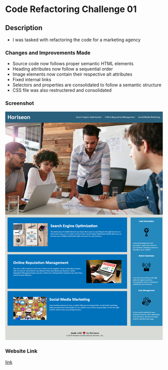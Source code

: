 # Code Refactoring Challenge 01

## Description

- I was tasked with refactoring the code for a marketing agency

### Changes and Improvements Made

- Source code now follows proper semantic HTML elements
- Heading attributes now follow a sequential order
- Image elements now contain their respective alt attributes
- Fixed internal links
- Selectors and properties are consolidated to follow a semantic structure
- CSS file was also restructered and consolidated

### Screenshot

![screenshot](/assets/images/Screen%20Shot%20Horiseon.png)

### Website Link

[link](https://73gs514.github.io/Refactor-SEO-HW/)